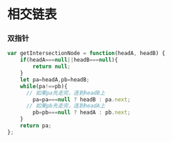 # 相交链表

### 双指针

```javascript
var getIntersectionNode = function(headA, headB) {
    if(headA===null||headB===null){
        return null;
    }
    let pa=headA,pb=headB;
    while(pa!==pb){
      // 如果pa先走完，连到headB上
        pa=pa===null ? headB : pa.next;
      // 如果pb先走完，连到headA上
        pb=pb===null ? headA : pb.next;
    }
    return pa;
};
```































